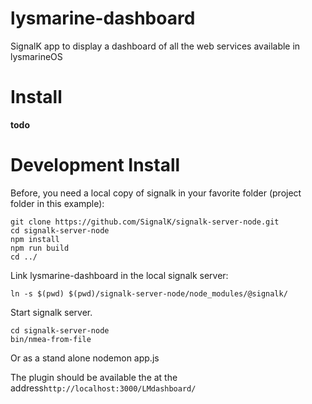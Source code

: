 # lysmarine-dashboard
SignalK app to display a dashboard of all the web services available in lysmarineOS

# Install
__todo__

# Development Install

Before, you need a local copy of signalk in your favorite folder (project folder in this example): 

```
git clone https://github.com/SignalK/signalk-server-node.git
cd signalk-server-node
npm install
npm run build
cd ../
```

Link lysmarine-dashboard in the local signalk server:
```
ln -s $(pwd) $(pwd)/signalk-server-node/node_modules/@signalk/
```

Start signalk server.
```
cd signalk-server-node
bin/nmea-from-file
```

Or as a stand alone 
nodemon app.js


The plugin should be available the at the address`http://localhost:3000/LMdashboard/`